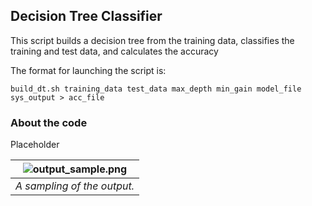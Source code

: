 
Decision Tree Classifier
---

This script builds a decision tree from the training data, classifies the training and test data, and calculates the accuracy

The format for launching the script is:  

```build_dt.sh training_data test_data max_depth min_gain model_file sys_output > acc_file```


### About the code
Placeholder

| ![output_sample.png](output_sample.png) | 
|:--:| 
| *A sampling of the output.* |



